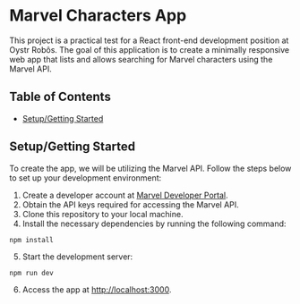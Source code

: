 # Marvel Characters App

This project is a practical test for a React front-end development position at Oystr Robôs. The goal of this application is to create a minimally responsive web app that lists and allows searching for Marvel characters using the Marvel API.

## Table of Contents
- [Setup/Getting Started](#setupgetting-started) 

## Setup/Getting Started
To create the app, we will be utilizing the Marvel API. Follow the steps below to set up your development environment:

1. Create a developer account at [Marvel Developer Portal](https://developer.marvel.com/).
2. Obtain the API keys required for accessing the Marvel API.
3. Clone this repository to your local machine.
4. Install the necessary dependencies by running the following command:

`npm install`

5. Start the development server:

`npm run dev`

6. Access the app at [http://localhost:3000](http://localhost:3000).
